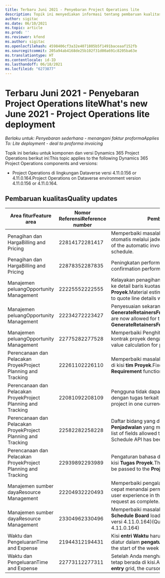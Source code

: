 ```yaml
---
title: Terbaru Juni 2021 - Penyebaran Project Operations lite
description: Topik ini menyediakan informasi tentang pembaruan kualitas yang tersedia dalam rilis Juni 2021 penyebaran Project Operations lite.
author: sigitac
ms.date: 06/10/2021
ms.topic: article
ms.prod: ''
ms.reviewer: kfend
ms.author: sigitac
ms.openlocfilehash: 4598406cf3a32e4071805b5f1491baceaaf152fb
ms.sourcegitcommit: 205a94ab4168de25b102f31d00a691c8205ba63e
ms.translationtype: HT
ms.contentlocale: id-ID
ms.lasthandoff: 06/18/2021
ms.locfileid: "6273877"
---
```

# <a name="whats-new-june-2021---project-operations-lite-deployment"></a><span data-ttu-id="b80da-103">Terbaru Juni 2021 - Penyebaran Project Operations lite</span><span class="sxs-lookup"><span data-stu-id="b80da-103">What's new June 2021 - Project Operations lite deployment</span></span>

<span data-ttu-id="b80da-104">_Berlaku untuk: Penyebaran sederhana - menangani faktur proforma_</span><span class="sxs-lookup"><span data-stu-id="b80da-104">_Applies To: Lite deployment - deal to proforma invoicing_</span></span>

<span data-ttu-id="b80da-105">Topik ini berlaku untuk komponen dan versi Dynamics 365 Project Operations berikut ini:</span><span class="sxs-lookup"><span data-stu-id="b80da-105">This topic applies to the following Dynamics 365 Project Operations components and versions:</span></span>

  - <span data-ttu-id="b80da-106">Project Operations di lingkungan Dataverse versi 4.11.0.156 or 4.11.0.164.</span><span class="sxs-lookup"><span data-stu-id="b80da-106">Project Operations on Dataverse environment version 4.11.0.156 or 4.11.0.164.</span></span>

## <a name="quality-updates"></a><span data-ttu-id="b80da-107">Pembaruan kualitas</span><span class="sxs-lookup"><span data-stu-id="b80da-107">Quality updates</span></span>

| <span data-ttu-id="b80da-108">**Area fitur**</span><span class="sxs-lookup"><span data-stu-id="b80da-108">**Feature area**</span></span> | <span data-ttu-id="b80da-109">**Nomor Referensi**</span><span class="sxs-lookup"><span data-stu-id="b80da-109">**Reference number**</span></span> | <span data-ttu-id="b80da-110">**Pembaruan kualitas**</span><span class="sxs-lookup"><span data-stu-id="b80da-110">**Quality update**</span></span> |
| --- | --- | --- |
| <span data-ttu-id="b80da-111">Penagihan dan Harga</span><span class="sxs-lookup"><span data-stu-id="b80da-111">Billing and Pricing</span></span> | <span data-ttu-id="b80da-112">2281417</span><span class="sxs-lookup"><span data-stu-id="b80da-112">2281417</span></span> | <span data-ttu-id="b80da-113">Memperbaiki masalah kegagalan tindakan pembuatan faktur otomatis melalui jadwal faktur.</span><span class="sxs-lookup"><span data-stu-id="b80da-113">Fixed the issue regarding the failure of the automatic invoice creation action through the invoice schedule.</span></span> |
| <span data-ttu-id="b80da-114">Penagihan dan Harga</span><span class="sxs-lookup"><span data-stu-id="b80da-114">Billing and Pricing</span></span> | <span data-ttu-id="b80da-115">2287835</span><span class="sxs-lookup"><span data-stu-id="b80da-115">2287835</span></span> |   <span data-ttu-id="b80da-116">Peningkatan performa konfirmasi faktur.</span><span class="sxs-lookup"><span data-stu-id="b80da-116">Improved invoice confirmation performance.</span></span> |
| <span data-ttu-id="b80da-117">Manajemen peluang</span><span class="sxs-lookup"><span data-stu-id="b80da-117">Opportunity Management</span></span> | <span data-ttu-id="b80da-118">2222555</span><span class="sxs-lookup"><span data-stu-id="b80da-118">2222555</span></span> | <span data-ttu-id="b80da-119">Kelayakan penagihan perkiraan bahan harus disalin dengan benar ke detail baris kuotasi saat menggunakan **Impor dari Estimasi Proyek**.</span><span class="sxs-lookup"><span data-stu-id="b80da-119">Material estimates chargeability must be correctly copied to quote line details when using **Import from Project Estimation**.</span></span> |
| <span data-ttu-id="b80da-120">Manajemen peluang</span><span class="sxs-lookup"><span data-stu-id="b80da-120">Opportunity Management</span></span> | <span data-ttu-id="b80da-121">2223427</span><span class="sxs-lookup"><span data-stu-id="b80da-121">2223427</span></span> | <span data-ttu-id="b80da-122">Penyesuaian sekarang diizinkan untuk tindakan, **GenerateRetainersFromRetainerScheduleOptions**.</span><span class="sxs-lookup"><span data-stu-id="b80da-122">Customizations are now allowed for the action, **GenerateRetainersFromRetainerScheduleOptions**.</span></span> |
| <span data-ttu-id="b80da-123">Manajemen peluang</span><span class="sxs-lookup"><span data-stu-id="b80da-123">Opportunity Management</span></span> | <span data-ttu-id="b80da-124">2277528</span><span class="sxs-lookup"><span data-stu-id="b80da-124">2277528</span></span> | <span data-ttu-id="b80da-125">Memperbaiki Penghitungan nilai tahapan penagihan untuk baris kontrak proyek dengan beberapa pelanggan.</span><span class="sxs-lookup"><span data-stu-id="b80da-125">Fixed billing milestone value calculation for project contract lines with multiple customers.</span></span> |
| <span data-ttu-id="b80da-126">Perencanaan dan Pelacakan Proyek</span><span class="sxs-lookup"><span data-stu-id="b80da-126">Project Planning and Tracking</span></span> | <span data-ttu-id="b80da-127">2226110</span><span class="sxs-lookup"><span data-stu-id="b80da-127">2226110</span></span> | <span data-ttu-id="b80da-128">Memperbaiki masalah intermiten dengan fungsi **Buat Persyaratan** di kisi **tim Proyek**.</span><span class="sxs-lookup"><span data-stu-id="b80da-128">Fixed the intermittent issue with the **Generate Requirement** function in the **Project team** grid.</span></span> |
| <span data-ttu-id="b80da-129">Perencanaan dan Pelacakan Proyek</span><span class="sxs-lookup"><span data-stu-id="b80da-129">Project Planning and Tracking</span></span> | <span data-ttu-id="b80da-130">2208109</span><span class="sxs-lookup"><span data-stu-id="b80da-130">2208109</span></span> | <span data-ttu-id="b80da-131">Pengguna tidak dapat membuat proyek dalam satu mata uang dengan tugas terkait dalam mata uang lain.</span><span class="sxs-lookup"><span data-stu-id="b80da-131">Users can't create a project in one currency with related tasks in another currency.</span></span> |
| <span data-ttu-id="b80da-132">Perencanaan dan Pelacakan Proyek</span><span class="sxs-lookup"><span data-stu-id="b80da-132">Project Planning and Tracking</span></span> | <span data-ttu-id="b80da-133">2258228</span><span class="sxs-lookup"><span data-stu-id="b80da-133">2258228</span></span> | <span data-ttu-id="b80da-134">Daftar bidang yang diizinkan untuk dimodifikasi dengan entitas **Penjadwalan** yang menggunakan API Jadwal telah diperbarui.</span><span class="sxs-lookup"><span data-stu-id="b80da-134">The list of fields allowed to modify with **Scheduling** entities using the Schedule API has been updated.</span></span> |
| <span data-ttu-id="b80da-135">Perencanaan dan Pelacakan Proyek</span><span class="sxs-lookup"><span data-stu-id="b80da-135">Project Planning and Tracking</span></span> | <span data-ttu-id="b80da-136">2293989</span><span class="sxs-lookup"><span data-stu-id="b80da-136">2293989</span></span> | <span data-ttu-id="b80da-137">Pengaturan bahasa dan regional yang benar harus diteruskan ke kisi **Tugas Proyek**.</span><span class="sxs-lookup"><span data-stu-id="b80da-137">The correct language and regional settings must be passed to the **Project Tasks** grid.</span></span>|
| <span data-ttu-id="b80da-138">Manajemen sumber daya</span><span class="sxs-lookup"><span data-stu-id="b80da-138">Resource Management</span></span> | <span data-ttu-id="b80da-139">2220493</span><span class="sxs-lookup"><span data-stu-id="b80da-139">2220493</span></span> | <span data-ttu-id="b80da-140">Memperbaiki pengalaman pengguna di kisi **Tugas** saat dengan cepat menandai permintaan sumber daya sebagai selesai.</span><span class="sxs-lookup"><span data-stu-id="b80da-140">Fixed the user experience in the **Task** grid when quickly marking a resource request as complete.</span></span> |
| <span data-ttu-id="b80da-141">Manajemen sumber daya</span><span class="sxs-lookup"><span data-stu-id="b80da-141">Resource Management</span></span> | <span data-ttu-id="b80da-142">2330496</span><span class="sxs-lookup"><span data-stu-id="b80da-142">2330496</span></span> | <span data-ttu-id="b80da-143">Memperbaiki masalah pemuatan **Papan Jadwal**.</span><span class="sxs-lookup"><span data-stu-id="b80da-143">Fixed the **Schedule Board** loading issue.</span></span> <span data-ttu-id="b80da-144">(Pembaruan kualitas tersedia di versi 4.11.0.164)</span><span class="sxs-lookup"><span data-stu-id="b80da-144">(Quality update is available in version 4.11.0.164)</span></span> |
| <span data-ttu-id="b80da-145">Waktu dan Pengeluaran</span><span class="sxs-lookup"><span data-stu-id="b80da-145">Time and Expense</span></span> | <span data-ttu-id="b80da-146">2194431</span><span class="sxs-lookup"><span data-stu-id="b80da-146">2194431</span></span> | <span data-ttu-id="b80da-147">Kisi **entri Waktu** harus memperhatikan awal minggu sebagaimana diatur dalam **pengaturan Sistem**.</span><span class="sxs-lookup"><span data-stu-id="b80da-147">The **Time entry** grid must honor the start of the week as set in the **System settings**.</span></span> |
| <span data-ttu-id="b80da-148">Waktu dan Pengeluaran</span><span class="sxs-lookup"><span data-stu-id="b80da-148">Time and Expense</span></span> | <span data-ttu-id="b80da-149">2277311</span><span class="sxs-lookup"><span data-stu-id="b80da-149">2277311</span></span> | <span data-ttu-id="b80da-150">Setelah Anda menghapus nilai di sel pada kisi **entri Waktu**, kursor tetap berada di kisi.</span><span class="sxs-lookup"><span data-stu-id="b80da-150">After you delete the value in a cell in the **Time entry** grid, the cursor remains in the grid.</span></span> |
